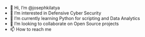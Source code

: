 - 👋 Hi, I’m @josephkilatya
- 👀 I’m interested in Defensive Cyber Security
- 🌱 I’m currently learning Python for scripting and Data Analytics
- 💞️ I’m looking to collaborate on Open Source projects
- 📫 How to reach me 

<!---
josephkilatya/josephkilatya is a ✨ special ✨ repository because its `README.md` (this file) appears on your GitHub profile.
You can click the Preview link to take a look at your changes.
--->
